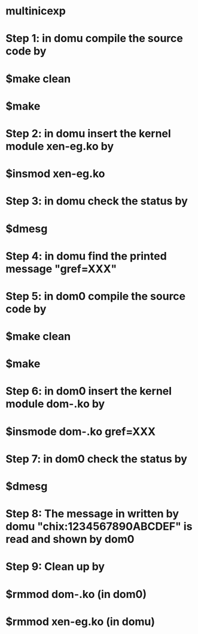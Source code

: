 # multinicexp

# Step 1: in domu compile the source code by 
# $make clean
# $make
# Step 2: in domu insert the kernel module xen-eg.ko by 
# $insmod xen-eg.ko
# Step 3: in domu check the status by
# $dmesg
# Step 4: in domu find the printed message "gref=XXX"

# Step 5: in dom0 compile the source code by 
# $make clean
# $make
# Step 6: in dom0 insert the kernel module dom-.ko by
# $insmode dom-.ko gref=XXX
# Step 7: in dom0 check the status by
# $dmesg
# Step 8: The message in written by domu "chix:1234567890ABCDEF" is read and shown by dom0

# Step 9: Clean up by 
# $rmmod dom-.ko  (in dom0)
# $rmmod xen-eg.ko (in domu)
